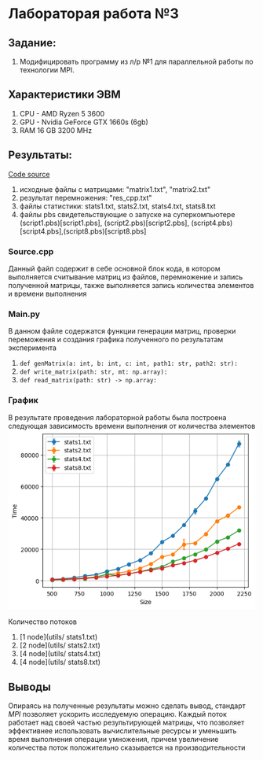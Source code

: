 # Лабораторая работа №3

## Задание: 
1. Модифицировать программу из л/р №1 для параллельной работы по технологии MPI.

## Характеристики ЭВМ
1. CPU - AMD Ryzen 5 3600
2. GPU - Nvidia GeForce GTX 1660s (6gb)
3. RAM 16 GB 3200 MHz

## Результаты: 
[Code source](https://github.com/c0de1sl1fe/multithreading/tree/main/lab2)
1. исходные файлы с матрицами: "matrix1.txt", "matrix2.txt" 
2. результат перемножения: "res_cpp.txt"
3. файлы статистики: stats1.txt, stats2.txt, stats4.txt, stats8.txt
4. файлы pbs свидетельствующие о запуске на суперкомпьютере (script1.pbs)[script1.pbs], (script2.pbs)[script2.pbs], (script4.pbs)[script4.pbs],(script8.pbs)[script8.pbs] 

### Source.cpp
Данный файл содержит в себе основной блок кода, в котором выполняется считывание матриц из файлов, перемножение и запись полученной матрицы, также выполняется запись количества элементов и времени выполнения<br>


### Main.py
В данном файле содержатся функции генерации матриц, проверки переможения и создания графика полученного по результатам эксперимента

1. `def genMatrix(a: int, b: int, c: int, path1: str, path2: str):`
2. `def write_matrix(path: str, mt: np.array):`
3. `def read_matrix(path: str) -> np.array:`

### График 
В результате проведения лабораторной работы была построена следующая зависимость времени выполнения от количества элементов<br>
![alt text](utils/output.png)

Количество потоков
1. [1 node](utils/ stats1.txt)
2. [2 node](utils/ stats2.txt)
3. [4 node](utils/ stats4.txt)
4. [4 node](utils/ stats8.txt)


## Выводы
Опираясь на полученные результаты можно сделать вывод, стандарт _MPI_ позволяет ускорить исследуемую операцию. Каждый поток работает над своей частью результирующей матрицы, что позволяет эффективнее использовать вычислительные ресурсы и уменьшить время выполнения операции умножения, причем увеличение количества поток положительно сказывается на производительности
